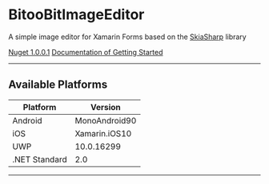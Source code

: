 # BitooBitImageEditor
A simple image editor for Xamarin Forms based on the [SkiaSharp](https://github.com/mono/SkiaSharp) library

[Nuget 1.0.0.1](https://www.nuget.org/packages/BitooBitImageEditor/)
[Documentation of Getting Started](https://github.com/BitooBit/BitooBitImageEditor/wiki/Getting-Started)

<hr/>

 ## Available Platforms

| Platform | Version |
| --- | --- |
| Android | MonoAndroid90 |
| iOS | Xamarin.iOS10 |
| UWP | 10.0.16299 |
| .NET Standard | 2.0 |

<hr/>
